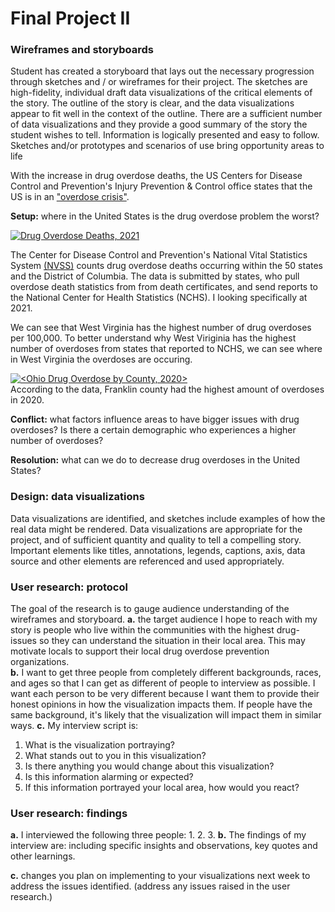 # Final Project II

### Wireframes and storyboards
Student has created a storyboard that lays out the necessary progression through sketches and / or wireframes for their project. The sketches are high-fidelity, individual draft data visualizations of the critical elements of the story. The outline of the story is clear, and the data visualizations appear to fit well in the context of the outline. There are a sufficient number of data visualizations and they provide a good summary of the story the student wishes to tell. Information is logically presented and easy to follow. Sketches and/or prototypes and scenarios of use bring opportunity areas to life

With the increase in drug overdose deaths, the US Centers for Disease Control and Prevention's Injury Prevention & Control office states that the US is in an ["overdose crisis"](https://www.cdc.gov/drugoverdose/featured-topics/overdose-prevention-campaigns.html).

**Setup:** where in the United States is the drug overdose problem the worst?
<div class='tableauPlaceholder' id='viz1669753704851' style='position: relative'><noscript><a href='#'><img alt='Drug Overdose Deaths, 2021 ' src='https:&#47;&#47;public.tableau.com&#47;static&#47;images&#47;9F&#47;9FTYQ2ZF6&#47;1_rss.png' style='border: none' /></a></noscript><object class='tableauViz'  style='display:none;'><param name='host_url' value='https%3A%2F%2Fpublic.tableau.com%2F' /> <param name='embed_code_version' value='3' /> <param name='path' value='shared&#47;9FTYQ2ZF6' /> <param name='toolbar' value='yes' /><param name='static_image' value='https:&#47;&#47;public.tableau.com&#47;static&#47;images&#47;9F&#47;9FTYQ2ZF6&#47;1.png' /> <param name='animate_transition' value='yes' /><param name='display_static_image' value='yes' /><param name='display_spinner' value='yes' /><param name='display_overlay' value='yes' /><param name='display_count' value='yes' /><param name='language' value='en-US' /><param name='filter' value='publish=yes' /></object></div>
<script type='text/javascript'>
  var divElement = document.getElementById('viz1669753704851');
  var vizElement = divElement.getElementsByTagName('object')[0];
  vizElement.style.width='100%';vizElement.style.height=(divElement.offsetWidth*0.75)+'px';
  var scriptElement = document.createElement('script');
  scriptElement.src = 'https://public.tableau.com/javascripts/api/viz_v1.js';
  vizElement.parentNode.insertBefore(scriptElement, vizElement);
</script>

The Center for Disease Control and Prevention's National Vital Statistics System [(NVSS)](https://www.cdc.gov/nchs/nvss/vsrr/drug-overdose-data.htm) counts drug overdose deaths occurring within the 50 states and the District of Columbia. The data is submitted by states, who pull overdose death statistics from from death certificates, and send reports to the National Center for Health Statistics (NCHS). I looking specifically at 2021. 

We can see that West Virginia has the highest number of drug overdoses per 100,000. To better understand why West Viriginia has the highest number of overdoses from states that reported to NCHS, we can see where in West Virginia the overdoses are occuring.

<div class='tableauPlaceholder' id='viz1669178721475' style='position: relative'><noscript><a href='#'><img alt='&lt;Ohio Drug Overdose by County, 2020&gt; ' src='https:&#47;&#47;public.tableau.com&#47;static&#47;images&#47;Oh&#47;OhioCountyDrugOverdose&#47;Sheet1&#47;1_rss.png' style='border: none' /></a></noscript><object class='tableauViz'  style='display:none;'><param name='host_url' value='https%3A%2F%2Fpublic.tableau.com%2F' /> <param name='embed_code_version' value='3' /> <param name='site_root' value='' /><param name='name' value='OhioCountyDrugOverdose&#47;Sheet1' /><param name='tabs' value='no' /><param name='toolbar' value='yes' /><param name='static_image' value='https:&#47;&#47;public.tableau.com&#47;static&#47;images&#47;Oh&#47;OhioCountyDrugOverdose&#47;Sheet1&#47;1.png' /> <param name='animate_transition' value='yes' /><param name='display_static_image' value='yes' /><param name='display_spinner' value='yes' /><param name='display_overlay' value='yes' /><param name='display_count' value='yes' /><param name='language' value='en-US' /><param name='filter' value='publish=yes' /></object></div>
<script type='text/javascript'>
  var divElement = document.getElementById('viz1669178721475');
  var vizElement = divElement.getElementsByTagName('object')[0];
  vizElement.style.width='100%';vizElement.style.height=(divElement.offsetWidth*0.75)+'px';
  var scriptElement = document.createElement('script');
  scriptElement.src = 'https://public.tableau.com/javascripts/api/viz_v1.js';
  vizElement.parentNode.insertBefore(scriptElement, vizElement);
</script>
According to the data, Franklin county had the highest amount of overdoses in 2020. 

**Conflict:** what factors influence areas to have bigger issues with drug overdoses? Is there a certain demographic who experiences a higher number of overdoses?


**Resolution:** what can we do to decrease drug overdoses in the United States?


### Design: data visualizations
Data visualizations are identified, and sketches include examples of how the real data might be rendered. Data visualizations are appropriate for the project, and of sufficient quantity and quality to tell a compelling story. Important elements like titles, annotations, legends, captions, axis, data source and other elements are referenced and used appropriately.

### User research: protocol
The goal of the research is to gauge audience understanding of the wireframes and storyboard. 
**a.** the target audience I hope to reach with my story is people who live within the communities with the highest drug-issues so they can understand the situation in their local area. This may motivate locals to support their local drug overdose prevention organizations.  
**b.** I want to get three people from completely different backgrounds, races, and ages so that I can get as different of people to interview as possible. I want each person to be very different because I want them to provide their honest opinions in how the visualization impacts them. If people have the same background, it's likely that the visualization will impact them in similar ways. 
**c.** My interview script is:
1. What is the visualization portraying?
2. What stands out to you in this visualization?
3. Is there anything you would change about this visualization?
4. Is this information alarming or expected? 
5. If this information portrayed your local area, how would you react?

### User research: findings
**a.** I interviewed the following three people:
1.
2.
3.
**b.** The findings of my interview are:
including specific insights and observations, key quotes and other learnings.

**c.** changes you plan on implementing to your visualizations next week to address the issues identified. (address any issues raised in the user research.)
